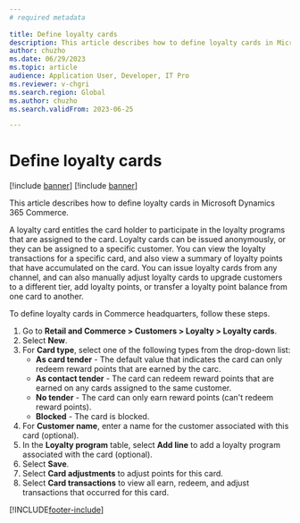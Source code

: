 ```yaml
--- 
# required metadata 
 
title: Define loyalty cards
description: This article describes how to define loyalty cards in Microsoft Dynamics 365 Commerce. 
author: chuzho
ms.date: 06/29/2023
ms.topic: article
audience: Application User, Developer, IT Pro
ms.reviewer: v-chgri
ms.search.region: Global
ms.author: chuzho
ms.search.validFrom: 2023-06-25 

---
```


# Define loyalty cards

[!include [banner](../includes/banner.md)]
[!include [banner](../includes/preview-banner.md)]

This article describes how to define loyalty cards in Microsoft Dynamics 365 Commerce.

A loyalty card entitles the card holder to participate in the loyalty programs that are assigned to the card. Loyalty cards can be issued anonymously, or they can be assigned to a specific customer. You can view the loyalty transactions for a specific card, and also view a summary of loyalty points that have accumulated on the card. You can issue loyalty cards from any channel, and can also manually adjust loyalty cards to upgrade customers to a different tier, add loyalty points, or transfer a loyalty point balance from one card to another.

To define loyalty cards in Commerce headquarters, follow these steps.

1. Go to **Retail and Commerce \> Customers \> Loyalty \> Loyalty cards**.
1. Select **New**.
1. For **Card type**,  select one of the following types from the drop-down list:
    - **As card tender** - The default value that indicates the card can only redeem reward points that are earned by the carc.
    - **As contact tender** - The card can redeem reward points that are earned on any cards assigned to the same customer.
    - **No tender** - The card can only earn reward points (can't redeem reward points).
    - **Blocked** - The card is blocked.
1. For **Customer name**, enter a name for the customer associated with this card (optional). 
1. In the **Loyalty program** table, select **Add line** to add a loyalty program associated with the card (optional).
1. Select **Save**.
1. Select **Card adjustments** to adjust points for this card.
1. Select **Card transactions** to view all earn, redeem, and adjust transactions that occurred for this card.



[!INCLUDE[footer-include](../../includes/footer-banner.md)]
